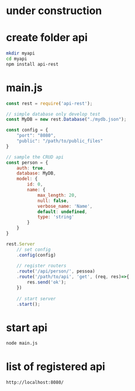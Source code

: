 # under construction

# create folder api
```bash
mkdir myapi
cd myapi
npm install api-rest
```

# main.js
```javascript
const rest = require('api-rest');

// simple database only develop test
const MyDB = new rest.Database("./mydb.json");

const config = {
    "port": "8080",
    "public": "/path/to/public_files"
}

// sample the CRUD api
const person = {
    auth: true,
    database: MyDB,
    model: {
        id: 0,
        name: {
            max_length: 20,
            null: false,
            verbose_name: 'Name',
            default: undefined,
            type: 'string'
        }
    }
}

rest.Server
    // set config
    .config(config)
    
    // register routers
    .route('/api/person/', pessoa)
    .route('/path/to/api', 'get', (req, res)=>{
        res.send('ok');
    })
	
    // start server
    .start();
```

# start api
```bash
node main.js
```

# list of registered api
```bash
http://localhost:8080/
```
